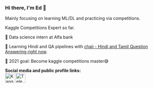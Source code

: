 ### Hi there, I'm Ed 👋

Mainly focusing on learning ML/DL and practicing via competitions.</br>

Kaggle Competitions Expert so far.</br>

👷 Data science intern at Alfa bank 

🎯 Learning Hindi and QA pipelines with <a href="https://www.kaggle.com/c/chaii-hindi-and-tamil-question-answering">chaii - Hindi and Tamil Question Answering right now</a>.

👀 2021 goal: Become kaggle competitions master😅  

**Social media and public profile links:** </br>
[<img align="left" alt="Kaggle" width="32px" src="https://img.icons8.com/windows/50/000000/kaggle.png" />][kaggle]
[<img align="left" alt="Telegram" width="32px" src="https://cdn.icon-icons.com/icons2/2807/PNG/512/telegram_icon_178920.png" />][telegram]


[kaggle]: https://www.kaggle.com/edyanakov
[telegram]: https://t.me/edyanakov
<!--
**Edyanakov/Edyanakov** is a ✨ _special_ ✨ repository because its `README.md` (this file) appears on your GitHub profile
